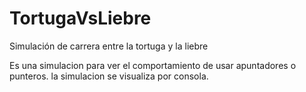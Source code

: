 # TortugaVsLiebre
Simulación de carrera entre la tortuga y la liebre

Es una simulacion para ver el comportamiento de usar apuntadores o punteros.
la simulacion se visualiza por consola.
